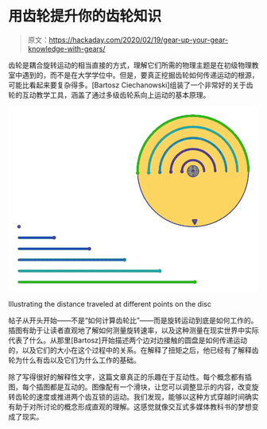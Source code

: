 # 用齿轮提升你的齿轮知识

> 原文：<https://hackaday.com/2020/02/19/gear-up-your-gear-knowledge-with-gears/>

齿轮是耦合旋转运动的相当直接的方式，理解它们所需的物理主题是在初级物理教室中遇到的，而不是在大学学位中。但是，要真正挖掘齿轮如何传递运动的根源，可能比看起来要复杂得多。[Bartosz Ciechanowski]组装了一个非常好的关于齿轮的互动教学工具，涵盖了通过多级齿轮系向上运动的基本原理。

![](img/ff8dd7297636b7148280265d3ab754e1.png)

Illustrating the distance traveled at different points on the disc

帖子从开头开始——不是“如何计算齿轮比”——而是旋转运动到底是如何工作的。插图有助于让读者直观地了解如何测量旋转速率，以及这种测量在现实世界中实际代表了什么。从那里[Bartosz]开始描述两个边对边接触的圆盘是如何传递运动的，以及它们的大小在这个过程中的关系。在解释了扭矩之后，他已经有了解释齿轮为什么有齿以及它们为什么工作的基础。

除了写得很好的解释性文字，这篇文章真正的乐趣在于互动性。每个概念都有插图，每个插图都是互动的。图像配有一个滑块，让您可以调整显示的内容，改变旋转齿轮的速度或推进两个齿互锁的运动。我们发现，能够以这种方式穿越时间确实有助于对所讨论的概念形成直观的理解。这感觉就像交互式多媒体教科书的梦想变成了现实。